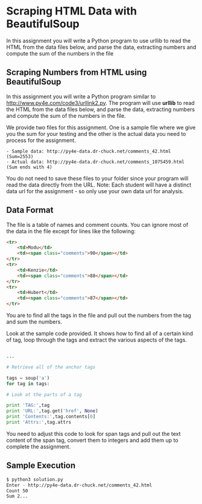 # Scraping HTML Data with BeautifulSoup

In this assignment you will write a Python program to use urllib to read the HTML from the data files below, and parse the data, extracting numbers and compute the sum of the numbers in the file

## Scraping Numbers from HTML using BeautifulSoup

In this assignment you will write a Python program similar to http://www.py4e.com/code3/urllink2.py. The program will use **urllib** to read the HTML from the data files below, and parse the data, extracting numbers and compute the sum of the numbers in the file.

We provide two files for this assignment. One is a sample file where we give you the sum for your testing and the other is the actual data you need to process for the assignment.

    - Sample data: http://py4e-data.dr-chuck.net/comments_42.html (Sum=2553)
    - Actual data: http://py4e-data.dr-chuck.net/comments_1075459.html (Sum ends with 4)

You do not need to save these files to your folder since your program will read the data directly from the URL. Note: Each student will have a distinct data url for the assignment - so only use your own data url for analysis.

## Data Format

The file is a table of names and comment counts. You can ignore most of the data in the file except for lines like the following:

```html
<tr>
	<td>Modu</td>
	<td><span class="comments">90</span></td>
</tr>
<tr>
	<td>Kenzie</td>
	<td><span class="comments">88</span></td>
</tr>
<tr>
	<td>Hubert</td>
	<td><span class="comments">87</span></td>
</tr>
```

You are to find all the <span> tags in the file and pull out the numbers from the tag and sum the numbers.

Look at the sample code provided. It shows how to find all of a certain kind of tag, loop through the tags and extract the various aspects of the tags.

```python

...

# Retrieve all of the anchor tags

tags = soup('a')
for tag in tags:

# Look at the parts of a tag

print 'TAG:',tag
print 'URL:',tag.get('href', None)
print 'Contents:',tag.contents[0]
print 'Attrs:',tag.attrs
```

You need to adjust this code to look for span tags and pull out the text content of the span tag, convert them to integers and add them up to complete the assignment.

## Sample Execution

```bash
$ python3 solution.py
Enter - http://py4e-data.dr-chuck.net/comments_42.html
Count 50
Sum 2...
```
